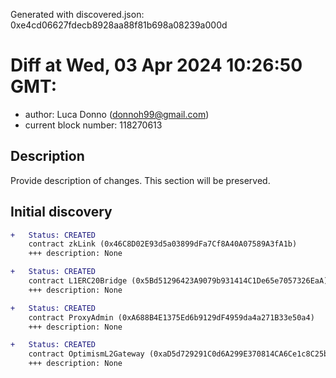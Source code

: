 Generated with discovered.json: 0xe4cd06627fdecb8928aa88f81b698a08239a000d

# Diff at Wed, 03 Apr 2024 10:26:50 GMT:

- author: Luca Donno (<donnoh99@gmail.com>)
- current block number: 118270613

## Description

Provide description of changes. This section will be preserved.

## Initial discovery

```diff
+   Status: CREATED
    contract zkLink (0x46C8D02E93d5a03899dFa7Cf8A40A07589A3fA1b)
    +++ description: None
```

```diff
+   Status: CREATED
    contract L1ERC20Bridge (0x5Bd51296423A9079b931414C1De65e7057326EaA)
    +++ description: None
```

```diff
+   Status: CREATED
    contract ProxyAdmin (0xA688B4E1375Ed6b9129dF4959da4a271B33e50a4)
    +++ description: None
```

```diff
+   Status: CREATED
    contract OptimismL2Gateway (0xaD5d729291C0d6A299E370814CA6Ce1c8C25b51c)
    +++ description: None
```
